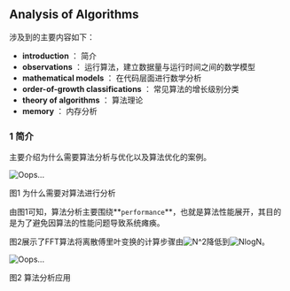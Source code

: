 <script type="text/javascript" src="http://cdn.mathjax.org/mathjax/latest/MathJax.js?config=default"></script>

## Analysis of Algorithms

涉及到的主要内容如下：

- **introduction** ： 简介
- **observations** ： 运行算法，建立数据量与运行时间之间的数学模型
- **mathematical models** ： 在代码层面进行数学分析
- **order-of-growth classifications** ： 常见算法的增长级别分类
- **theory of algorithms** ： 算法理论
- **memory** ： 内存分析

### 1 简介

主要介绍为什么需要算法分析与优化以及算法优化的案例。

<div  align="center">
<img src="imgs/1-1-读取数据.png" alt="Oops..." align="center" />
<p>图1 为什么需要对算法进行分析</p>
</div>

由图1可知，算法分析主要围绕**`performance`**，也就是算法性能展开，其目的是为了避免因算法的性能问题导致系统瘫痪。

图2展示了FFT算法将离散傅里叶变换的计算步骤由<img src="https://latex.codecogs.com/gif.latex?N^2" title="N^2" />降低到<img src="https://latex.codecogs.com/gif.latex?NlogN" title="NlogN" />。


<div  align="center">
<img src="imgs/1-1-读取数据.png" alt="Oops..." align="center" />
<p>图2 算法分析应用</p>
</div>
